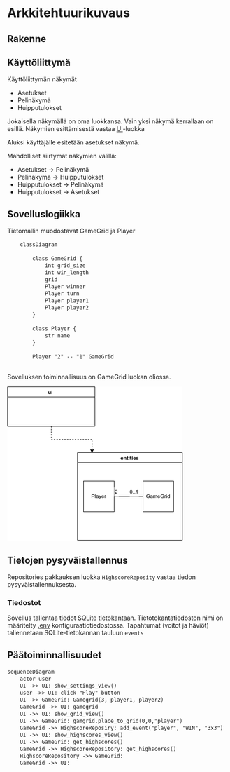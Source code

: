 # Arkkitehtuurikuvaus

## Rakenne

## Käyttöliittymä
Käyttöliittymän näkymät

- Asetukset
- Pelinäkymä
- Huipputulokset

Jokaisella näkymällä on oma luokkansa. Vain yksi näkymä kerrallaan on esillä. Näkymien esittämisestä vastaa [UI](../src/ui/ui.py)-luokka

Aluksi käyttäjälle esitetään asetukset näkymä.

Mahdolliset siirtymät näkymien välillä:
- Asetukset  -> Pelinäkymä
- Pelinäkymä -> Huipputulokset
- Huipputulokset -> Pelinäkymä
- Huipputulokset -> Asetukset


## Sovelluslogiikka

Tietomallin muodostavat GameGrid ja Player
```mermaid
    classDiagram
        
        class GameGrid {
            int grid_size
            int win_length
            grid
            Player winner
            Player turn
            Player player1
            Player player2
        }

        class Player {
            str name
        }
        
        Player "2" -- "1" GameGrid
        
```

Sovelluksen toiminnallisuus on GameGrid luokan oliossa. 

![Pakkausrakenne ja luokat](./kuvat/pakkaus-luokat.png)

## Tietojen pysyväistallennus

Repositories pakkauksen luokka ```HighscoreReposity``` vastaa tiedon pysyväistallennuksesta. 

### Tiedostot

Sovellus tallentaa tiedot  SQLite tietokantaan. Tietotokantatiedoston nimi on määritelty [.env](../.env) konfiguraatiotiedostossa. Tapahtumat (voitot ja häviöt) tallennetaan SQLite-tietokannan tauluun ```events```

## Päätoiminnallisuudet
```mermaid
sequenceDiagram
    actor user
    UI ->> UI: show_settings_view()
    user ->> UI: click "Play" button
    UI ->> GameGrid: Gamegrid(3, player1, player2)
    GameGrid ->> UI: gamegrid
    UI ->> UI: show_grid_view()
    UI ->> GameGrid: gamgrid.place_to_grid(0,0,"player")
    GameGrid ->> HighscoreReposiry: add_event("player", "WIN", "3x3")
    UI ->> UI: show_highscores_view()
    UI ->> GameGrid: get_highscores()
    GameGrid ->> HighscoreRepository: get_highscores()
    HighscoreRepository ->> GameGrid: 
    GameGrid ->> UI: 
```
